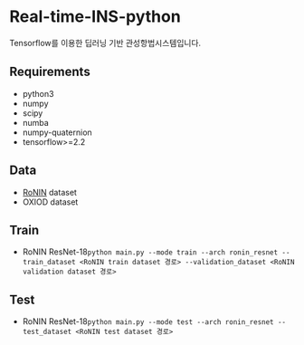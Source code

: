 # Real-time-INS-python

Tensorflow를 이용한 딥러닝 기반 관성항법시스템입니다.

## Requirements

- python3
- numpy
- scipy
- numba
- numpy-quaternion
- tensorflow>=2.2

## Data

- [RoNIN](https://github.com/Sachini/ronin/blob/master/README.md) dataset
- OXIOD dataset

## Train

- RoNIN ResNet-18```python main.py --mode train --arch ronin_resnet --train_dataset <RoNIN train dataset 경로> --validation_dataset <RoNIN validation dataset 경로>```


## Test

- RoNIN ResNet-18```python main.py --mode test --arch ronin_resnet --test_dataset <RoNIN test dataset 경로>```
